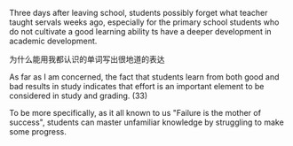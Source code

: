 
Three days after leaving school, students  possibly forget what teacher taught servals weeks ago, especially for the primary school students who  do not cultivate a good learning ability
ts have a deeper development in academic development.

为什么能用我都认识的单词写出很地道的表达

As far as I am concerned, the fact that students learn from both good and bad results in study indicates that effort is an important element to be considered in study and grading. (33)

To be more specifically, as it all known to us "Failure is the mother of success",  students can master unfamiliar knowledge by struggling to make some progress. 


